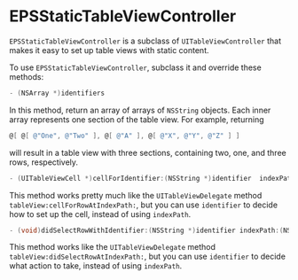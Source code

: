 EPSStaticTableViewController
============================

`EPSStaticTableViewController` is a subclass of `UITableViewController` that makes it easy to set up table views with static content.

To use `EPSStaticTableViewController`, subclass it and override these methods:

```objective-c
- (NSArray *)identifiers
```

In this method, return an array of arrays of `NSString` objects. Each inner array represents one section of the table view. For example, returning

```objective-c
@[ @[ @"One", @"Two" ], @[ @"A" ], @[ @"X", @"Y", @"Z" ] ]
```

will result in a table view with three sections, containing two, one, and three rows, respectively.

```objective-c
- (UITableViewCell *)cellForIdentifier:(NSString *)identifier  indexPath:(NSIndexPath *)indexPath withTableView:(UITableView *)tableView
```

This method works pretty much like the `UITableViewDelegate` method `tableView:cellForRowAtIndexPath:`, but you can use `identifier` to decide how to set up the cell, instead of using `indexPath`.

```objective-c
- (void)didSelectRowWithIdentifier:(NSString *)identifier indexPath:(NSIndexPath *)indexPath withTableView:(UITableView *)tableView
```

This method works like the `UITableViewDelegate` method `tableView:didSelectRowAtIndexPath:`, but you can use `identifier` to decide what action to take, instead of using `indexPath`.
